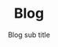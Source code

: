 ---
layout: blog
title: Blog
subtitle: Blog sub title
paginate: 5
paginate_path: "/blog/page:num"
---